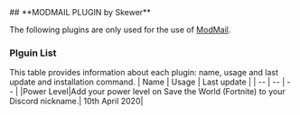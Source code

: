 <div class="text-justify">## **MODMAIL PLUGIN by Skewer**

The following plugins are only used for the use of [ModMail](https://github.com/kyb3r/modmail).

### Plguin List
This table provides information about each plugin: name, usage and last update and installation command.
|    Name   |   Usage   |  Last update |
|     --    |     --    |       --     |
|Power Level|Add your power level on Save the World (Fortnite) to your Discord nickname.| 10th April 2020|
</div>
